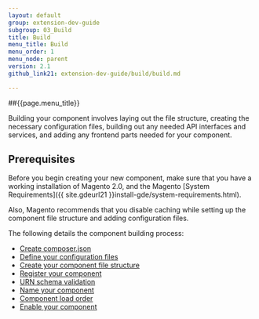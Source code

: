 ```yaml
---
layout: default
group: extension-dev-guide
subgroup: 03_Build
title: Build
menu_title: Build
menu_order: 1
menu_node: parent
version: 2.1
github_link21: extension-dev-guide/build/build.md

---
```


##{{page.menu_title}}

Building your component involves laying out the file structure, creating the necessary configuration files, building out any needed API interfaces and services, and adding any frontend parts needed for your component.

<h2 id="create-component-basics">Prerequisites</h2>
Before you begin creating your new component, make sure that you have a working installation of Magento 2.0, and the Magento [System Requirements]({{ site.gdeurl21 }}install-gde/system-requirements.html).

Also, Magento recommends that you disable caching while setting up the component file structure and adding configuration files.

The following details the component building process:

*	[Create composer.json]({{site.gdeurl21}}extension-dev-guide/build/composer-integration.html)
*	[Define your configuration files]({{site.gdeurl21}}extension-dev-guide/build/required-configuration-files.html)
*	[Create your component file structure]({{site.gdeurl21}}extension-dev-guide/build/module-file-structure.html)
*	[Register your component]({{site.gdeurl21}}extension-dev-guide/build/component-registration.html)
*	[URN schema validation]({{site.gdeurl21}}extension-dev-guide/build/XSD-XML-validation.html)
*	[Name your component]({{site.gdeurl21}}extension-dev-guide/build/create_component.html)
*	[Component load order]({{site.gdeurl21}}extension-dev-guide/build/module-load-order.html)
*	[Enable your component]({{site.gdeurl21}}extension-dev-guide/build/enable-module.html)
